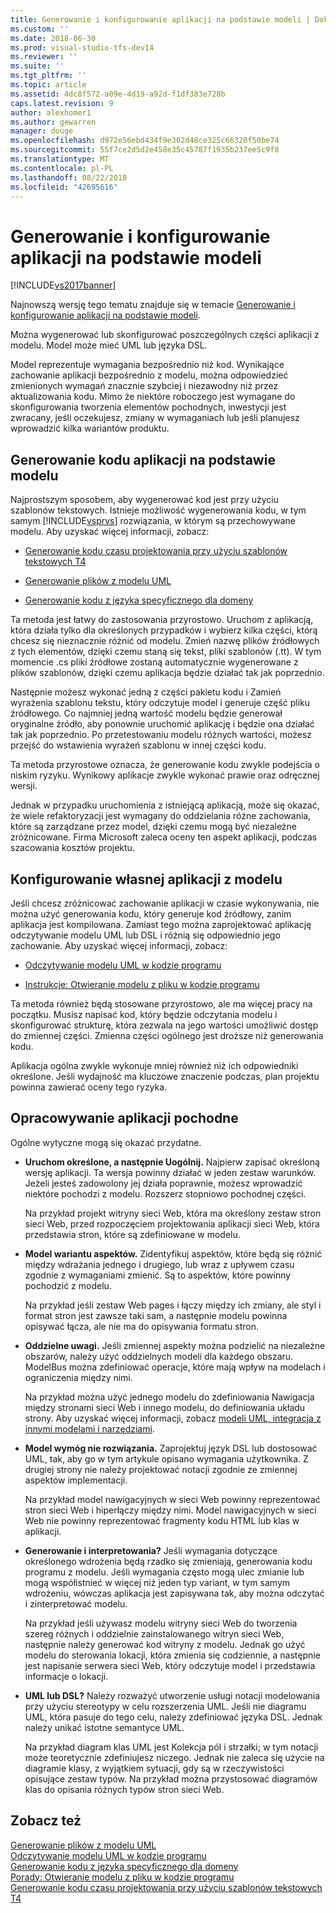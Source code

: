 ```yaml
---
title: Generowanie i konfigurowanie aplikacji na podstawie modeli | Dokumentacja firmy Microsoft
ms.custom: ''
ms.date: 2018-06-30
ms.prod: visual-studio-tfs-dev14
ms.reviewer: ''
ms.suite: ''
ms.tgt_pltfrm: ''
ms.topic: article
ms.assetid: 4dc8f572-a09e-4d19-a92d-f1df383e728b
caps.latest.revision: 9
author: alexhomer1
ms.author: gewarren
manager: douge
ms.openlocfilehash: d972e56ebd434f9e302d48ce325c66320f50be74
ms.sourcegitcommit: 55f7ce2d5d2e458e35c45787f1935b237ee5c9f8
ms.translationtype: MT
ms.contentlocale: pl-PL
ms.lasthandoff: 08/22/2018
ms.locfileid: "42695616"
---
```

# <a name="generate-and-configure-your-app-from-models"></a>Generowanie i konfigurowanie aplikacji na podstawie modeli
[!INCLUDE[vs2017banner](../includes/vs2017banner.md)]

Najnowszą wersję tego tematu znajduje się w temacie [Generowanie i konfigurowanie aplikacji na podstawie modeli](https://docs.microsoft.com/visualstudio/modeling/generate-and-configure-your-app-from-models).  
  
Można wygenerować lub skonfigurować poszczególnych części aplikacji z modelu. Model może mieć UML lub języka DSL.  
  
 Model reprezentuje wymagania bezpośrednio niż kod. Wynikające zachowanie aplikacji bezpośrednio z modelu, można odpowiedzieć zmienionych wymagań znacznie szybciej i niezawodny niż przez aktualizowania kodu. Mimo że niektóre roboczego jest wymagane do skonfigurowania tworzenia elementów pochodnych, inwestycji jest zwracany, jeśli oczekujesz, zmiany w wymaganiach lub jeśli planujesz wprowadzić kilka wariantów produktu.  
  
## <a name="generating-the-code-of-your-application-from-a-model"></a>Generowanie kodu aplikacji na podstawie modelu  
 Najprostszym sposobem, aby wygenerować kod jest przy użyciu szablonów tekstowych. Istnieje możliwość wygenerowania kodu, w tym samym [!INCLUDE[vsprvs](../includes/vsprvs-md.md)] rozwiązania, w którym są przechowywane modelu. Aby uzyskać więcej informacji, zobacz:  
  
-   [Generowanie kodu czasu projektowania przy użyciu szablonów tekstowych T4](../modeling/design-time-code-generation-by-using-t4-text-templates.md)  
  
-   [Generowanie plików z modelu UML](../modeling/generate-files-from-a-uml-model.md)  
  
-   [Generowanie kodu z języka specyficznego dla domeny](../modeling/generating-code-from-a-domain-specific-language.md)  
  
 Ta metoda jest łatwy do zastosowania przyrostowo. Uruchom z aplikacją, która działa tylko dla określonych przypadków i wybierz kilka części, którą chcesz się nieznacznie różnić od modelu. Zmień nazwę plików źródłowych z tych elementów, dzięki czemu staną się tekst, pliki szablonów (.tt). W tym momencie .cs pliki źródłowe zostaną automatycznie wygenerowane z plików szablonów, dzięki czemu aplikacja będzie działać tak jak poprzednio.  
  
 Następnie możesz wykonać jedną z części pakietu kodu i Zamień wyrażenia szablonu tekstu, który odczytuje model i generuje część pliku źródłowego. Co najmniej jedną wartość modelu będzie generował oryginalne źródło, aby ponownie uruchomić aplikację i będzie ona działać tak jak poprzednio. Po przetestowaniu modelu różnych wartości, możesz przejść do wstawienia wyrażeń szablonu w innej części kodu.  
  
 Ta metoda przyrostowe oznacza, że generowanie kodu zwykle podejścia o niskim ryzyku. Wynikowy aplikacje zwykle wykonać prawie oraz odręcznej wersji.  
  
 Jednak w przypadku uruchomienia z istniejącą aplikacją, może się okazać, że wiele refaktoryzacji jest wymagany do oddzielania różne zachowania, które są zarządzane przez model, dzięki czemu mogą być niezależne zróżnicowane. Firma Microsoft zaleca oceny ten aspekt aplikacji, podczas szacowania kosztów projektu.  
  
## <a name="configuring-your-application-from-a-model"></a>Konfigurowanie własnej aplikacji z modelu  
 Jeśli chcesz zróżnicować zachowanie aplikacji w czasie wykonywania, nie można użyć generowania kodu, który generuje kod źródłowy, zanim aplikacja jest kompilowana. Zamiast tego można zaprojektować aplikację odczytywanie modelu UML lub DSL i różnią się odpowiednio jego zachowanie. Aby uzyskać więcej informacji, zobacz:  
  
-   [Odczytywanie modelu UML w kodzie programu](../modeling/read-a-uml-model-in-program-code.md)  
  
-   [Instrukcje: Otwieranie modelu z pliku w kodzie programu](../modeling/how-to-open-a-model-from-file-in-program-code.md)  
  
 Ta metoda również będą stosowane przyrostowo, ale ma więcej pracy na początku. Musisz napisać kod, który będzie odczytania modelu i skonfigurować strukturę, która zezwala na jego wartości umożliwić dostęp do zmiennej części. Zmienna części ogólnego jest droższe niż generowania kodu.  
  
 Aplikacja ogólna zwykle wykonuje mniej również niż ich odpowiedniki określone. Jeśli wydajność ma kluczowe znaczenie podczas, plan projektu powinna zawierać oceny tego ryzyka.  
  
## <a name="developing-a-derived-application"></a>Opracowywanie aplikacji pochodne  
 Ogólne wytyczne mogą się okazać przydatne.  
  
-   **Uruchom określone, a następnie Uogólnij.** Najpierw zapisać określoną wersję aplikacji. Ta wersja powinny działać w jeden zestaw warunków. Jeżeli jesteś zadowolony jej działa poprawnie, możesz wprowadzić niektóre pochodzi z modelu. Rozszerz stopniowo pochodnej części.  
  
     Na przykład projekt witryny sieci Web, która ma określony zestaw stron sieci Web, przed rozpoczęciem projektowania aplikacji sieci Web, która przedstawia stron, które są zdefiniowane w modelu.  
  
-   **Model wariantu aspektów.** Zidentyfikuj aspektów, które będą się różnić między wdrażania jednego i drugiego, lub wraz z upływem czasu zgodnie z wymaganiami zmienić. Są to aspektów, które powinny pochodzić z modelu.  
  
     Na przykład jeśli zestaw Web pages i łączy między ich zmiany, ale styl i format stron jest zawsze taki sam, a następnie modelu powinna opisywać łącza, ale nie ma do opisywania formatu stron.  
  
-   **Oddzielne uwagi.** Jeśli zmiennej aspekty można podzielić na niezależne obszarów, należy użyć oddzielnych modeli dla każdego obszaru. ModelBus można zdefiniować operacje, które mają wpływ na modelach i ograniczenia między nimi.  
  
     Na przykład można użyć jednego modelu do zdefiniowania Nawigacja między stronami sieci Web i innego modelu, do definiowania układu strony. Aby uzyskać więcej informacji, zobacz [modeli UML, integracja z innymi modelami i narzędziami](../modeling/integrate-uml-models-with-other-models-and-tools.md).  
  
-   **Model wymóg nie rozwiązania.** Zaprojektuj język DSL lub dostosować UML, tak, aby go w tym artykule opisano wymagania użytkownika. Z drugiej strony nie należy projektować notacji zgodnie ze zmiennej aspektów implementacji.  
  
     Na przykład model nawigacyjnych w sieci Web powinny reprezentować stron sieci Web i hiperłączy między nimi. Model nawigacyjnych w sieci Web nie powinny reprezentować fragmenty kodu HTML lub klas w aplikacji.  
  
-   **Generowanie i interpretowania?** Jeśli wymagania dotyczące określonego wdrożenia będą rzadko się zmieniają, generowania kodu programu z modelu. Jeśli wymagania często mogą ulec zmianie lub mogą współistnieć w więcej niż jeden typ variant, w tym samym wdrożeniu, wówczas aplikacja jest zapisywana tak, aby można odczytać i zinterpretować modelu.  
  
     Na przykład jeśli używasz modelu witryny sieci Web do tworzenia szereg różnych i oddzielnie zainstalowanego witryn sieci Web, następnie należy generować kod witryny z modelu. Jednak go użyć modelu do sterowania lokacji, która zmienia się codziennie, a następnie jest napisanie serwera sieci Web, który odczytuje model i przedstawia informacje o lokacji.  
  
-   **UML lub DSL?** Należy rozważyć utworzenie usługi notacji modelowania przy użyciu stereotypy w celu rozszerzenia UML. Jeśli nie diagramu UML, która pasuje do tego celu, należy zdefiniować języka DSL. Jednak należy unikać istotne semantyce UML.  
  
     Na przykład diagram klas UML jest Kolekcja pól i strzałki; w tym notacji może teoretycznie zdefiniujesz niczego. Jednak nie zaleca się użycie na diagramie klasy, z wyjątkiem sytuacji, gdy są w rzeczywistości opisujące zestaw typów. Na przykład można przystosować diagramów klas do opisania różnych typów stron sieci Web.  
  
## <a name="see-also"></a>Zobacz też  
 [Generowanie plików z modelu UML](../modeling/generate-files-from-a-uml-model.md)   
 [Odczytywanie modelu UML w kodzie programu](../modeling/read-a-uml-model-in-program-code.md)   
 [Generowanie kodu z języka specyficznego dla domeny](../modeling/generating-code-from-a-domain-specific-language.md)   
 [Porady: Otwieranie modelu z pliku w kodzie programu](../modeling/how-to-open-a-model-from-file-in-program-code.md)   
 [Generowanie kodu czasu projektowania przy użyciu szablonów tekstowych T4](../modeling/design-time-code-generation-by-using-t4-text-templates.md)




